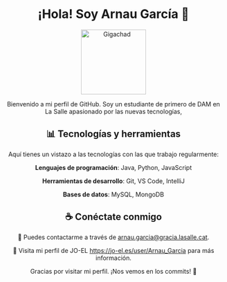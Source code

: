 <div align=center>
<h1>¡Hola! Soy Arnau García 👋</h1>

<img src="https://media.giphy.com/media/v1.Y2lkPTc5MGI3NjExb2E0cWtnNG41ZXIxZDA1bzFyamZ4eG51N2h3d3BkaWF1eTZtMGgwNiZlcD12MV9naWZzX3NlYXJjaCZjdD1n/CAYVZA5NRb529kKQUc/giphy.gif" alt="Gigachad" width="150">


Bienvenido a mi perfil de GitHub. Soy un estudiante de primero de DAM en La Salle apasionado por las nuevas tecnologías, 


<h2>📊 Tecnologías y herramientas</h2>

Aquí tienes un vistazo a las tecnologías con las que trabajo regularmente:

**Lenguajes de programación**: Java, Python, JavaScript

**Herramientas de desarrollo**: Git, VS Code, IntelliJ

**Bases de datos**: MySQL, MongoDB


<h2>☕ Conéctate conmigo</h2>

💌 Puedes contactarme a través de arnau.garcia@gracia.lasalle.cat.

🔗 Visita mi perfil de JO-EL https://jo-el.es/user/Arnau_Garcia para más información.

Gracias por visitar mi perfil. ¡Nos vemos en los commits! 🚀
</div>
